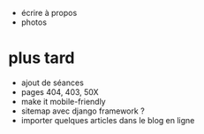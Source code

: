 * écrire à propos
* photos

# plus tard
* ajout de séances
* pages 404, 403, 50X
* make it mobile-friendly
* sitemap avec django framework ?
* importer quelques articles dans le blog en ligne
